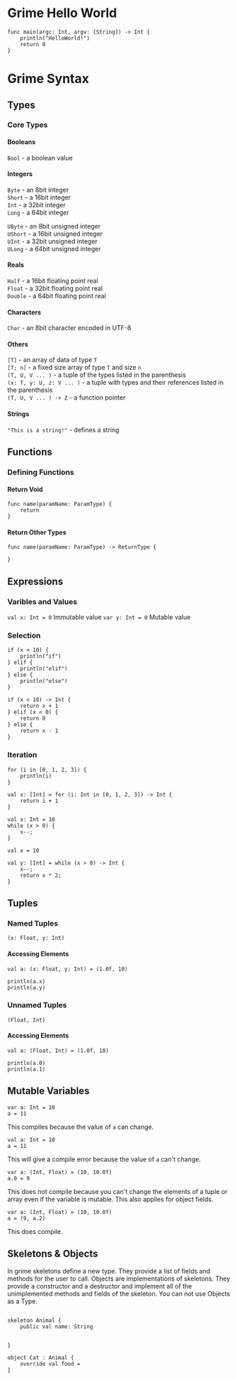 # Grime Hello World
```
func main(argc: Int, argv: [String]) -> Int {
	println("HelloWorld!")
	return 0
}
```

# Grime Syntax

## Types

### Core Types

#### Booleans

`Bool` - a boolean value

#### Integers

`Byte` - an 8bit integer  
`Short` - a 16bit integer  
`Int` - a 32bit integer  
`Long` - a 64bit integer  

`UByte` - an 8bit unsigned integer  
`UShort` - a 16bit unsigned integer  
`UInt` - a 32bit unsigned integer  
`ULong` - a 64bit unsigned integer

#### Reals

`Half` - a 16bit floating point real  
`Float` - a 32bit floating point real  
`Double` - a 64bit floating point real  

#### Characters

`Char` - an 8bit character encoded in UTF-8

#### Others

`[T]` - an array of data of type `T`  
`[T; n]` - a fixed size array of type `T` and size `n`  
`(T, U, V ... )` - a tuple of the types listed in the parenthesis  
`(x: T, y: U, z: V ... )` - a tuple with types and their references listed in the parenthesis  
`(T, U, V ... ) -> Z` - a function pointer  

#### Strings

`"This is a string!"` - defines a string  

## Functions

### Defining Functions

#### Return Void
```
func name(paramName: ParamType) {
	return
}
```

#### Return Other Types
```
func name(paramName: ParamType) -> ReturnType {

}
```

## Expressions

### Varibles and Values

`val x: Int = 0` Immutable value
`var y: Int = 0` Mutable value

### Selection
```
if (x < 10) {
	println("if")
} elif {
	println("elif")
} else {
	println("else")
}
```

```
if (x < 10) -> Int {
	return x + 1
} elif (x < 0) {
	return 0
} else {
	return x - 1
}
```

### Iteration
```
for (i in [0, 1, 2, 3]) {
	println(i)
}
```

```
val x: [Int] = for (i: Int in [0, 1, 2, 3]) -> Int {
	return i + 1
}
```

```
val x: Int = 10
while (x > 0) {
	x--;
}
```

```
val x = 10

val y: [Int] = while (x > 0) -> Int {
	x--;
	return x * 2;
}
```

## Tuples

### Named Tuples

`(x: Float, y: Int)`

#### Accessing Elements

```
val a: (x: Float, y: Int) = (1.0f, 10)

println(a.x)
println(a.y)
```

### Unnamed Tuples

`(Float, Int)`

#### Accessing Elements

```
val a: (Float, Int) = (1.0f, 10)

println(a.0)
println(a.1)
```


## Mutable Variables

```
var a: Int = 10
a = 11
```

This compiles because the value of `a` can change.

```
val a: Int = 10
a = 11
```

This will give a compile error because the value of `a` can't change.

```
var a: (Int, Float) = (10, 10.0f)
a.0 = 9
```

This does not compile because you can't change the elements of a tuple or array even if the variable is mutable. This also applies for object fields.

```
var a: (Int, Float) = (10, 10.0f)
a = (9, a.2)
```

This does compile.


## Skeletons & Objects

In grime skeletons define a new type. They provide a list of fields and methods for the user to call. Objects are implementations of skeletons. They provide a constructor and a destructor and implement all of the unimplemented methods and fields of the skeleton. You can not use Objects as a Type.

```

skeleton Animal {
	public val name: String


}

object Cat : Animal {
	override val food =
}
